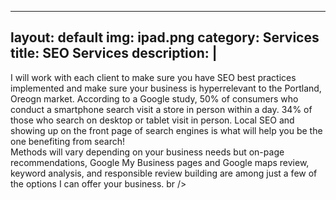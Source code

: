  ---
layout: default
img: ipad.png
category: Services
title: SEO Services 
description: |
---
  I will work with each client to make sure you have SEO best practices implemented and make sure your business is hyperrelevant to the Portland, Oreogn market. According to a Google study, 50% of consumers who conduct a smartphone search visit a store in person within a day. 34% of those who search on desktop or tablet visit in person. Local SEO and showing up on the front page of search engines is what will help you be the one benefiting from search! <br /> 
  Methods will vary depending on your business needs but on-page recommendations, Google My Business pages and Google maps review, keyword analysis, and responsible review building are among just a few of the options I can offer your business. br /> 